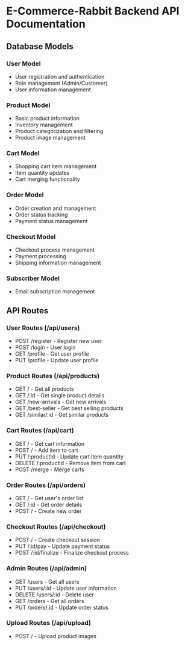 # E-Commerce-Rabbit Backend API Documentation

## Database Models

### User Model
- User registration and authentication
- Role management (Admin/Customer)
- User information management

### Product Model
- Basic product information
- Inventory management
- Product categorization and filtering
- Product image management

### Cart Model
- Shopping cart item management
- Item quantity updates
- Cart merging functionality

### Order Model
- Order creation and management
- Order status tracking
- Payment status management

### Checkout Model
- Checkout process management
- Payment processing
- Shipping information management

### Subscriber Model
- Email subscription management

## API Routes

### User Routes (/api/users)
- POST /register - Register new user
- POST /login - User login
- GET /profile - Get user profile
- PUT /profile - Update user profile

### Product Routes (/api/products)
- GET / - Get all products
- GET /:id - Get single product details
- GET /new-arrivals - Get new arrivals
- GET /best-seller - Get best selling products
- GET /similar/:id - Get similar products

### Cart Routes (/api/cart)
- GET / - Get cart information
- POST / - Add item to cart
- PUT /:productId - Update cart item quantity
- DELETE /:productId - Remove item from cart
- POST /merge - Merge carts

### Order Routes (/api/orders)
- GET / - Get user's order list
- GET /:id - Get order details
- POST / - Create new order

### Checkout Routes (/api/checkout)
- POST / - Create checkout session
- PUT /:id/pay - Update payment status
- POST /:id/finalize - Finalize checkout process

### Admin Routes (/api/admin)
- GET /users - Get all users
- PUT /users/:id - Update user information
- DELETE /users/:id - Delete user
- GET /orders - Get all orders
- PUT /orders/:id - Update order status

### Upload Routes (/api/upload)
- POST / - Upload product images
